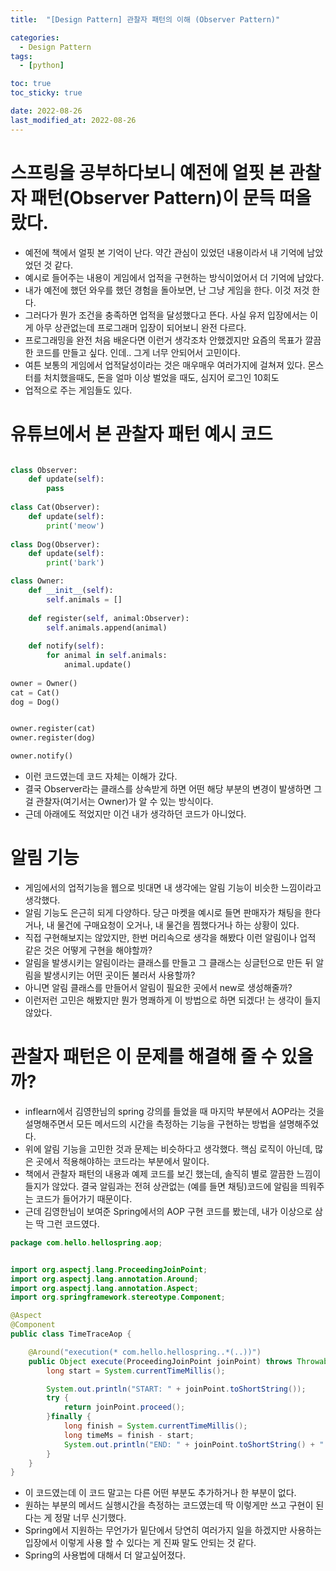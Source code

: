 ```yaml
---
title:  "[Design Pattern] 관찰자 패턴의 이해 (Observer Pattern)" 

categories:
  - Design Pattern
tags:
  - [python]

toc: true
toc_sticky: true

date: 2022-08-26
last_modified_at: 2022-08-26
---
```



# 스프링을 공부하다보니 예전에 얼핏 본 관찰자 패턴(Observer Pattern)이 문득 떠올랐다.
 - 예전에 책에서 얼핏 본 기억이 난다. 약간 관심이 있었던 내용이라서 내 기억에 남았었던 것 같다.
 - 예시로 들어주는 내용이 게임에서 업적을 구현하는 방식이었어서 더 기억에 남았다.
 - 내가 예전에 했던 와우를 했던 경험을 돌아보면, 난 그냥 게임을 한다. 이것 저것 한다.
 - 그러다가 뭔가 조건을 충족하면 업적을 달성했다고 뜬다. 사실 유저 입장에서는 이게 아무 상관없는데 프로그래머 입장이 되어보니 완전 다르다.
 - 프로그래밍을 완전 처음 배운다면 이런거 생각조차 안했겠지만 요즘의 목표가 깔끔한 코드를 만들고 싶다. 인데.. 그게 너무 안되어서 고민이다.
 - 여튼 보통의 게임에서 업적달성이라는 것은 매우매우 여러가지에 걸쳐져 있다. 몬스터를 처치했을때도, 돈을 얼마 이상 벌었을 때도, 심지어 로그인 10회도
 - 업적으로 주는 게임들도 있다.

# 유튜브에서 본 관찰자 패턴 예시 코드

```python

class Observer:
    def update(self):
        pass
    
class Cat(Observer):
    def update(self):
        print('meow')
        
class Dog(Observer):
    def update(self):
        print('bark')

class Owner:
    def __init__(self):
        self.animals = []
        
    def register(self, animal:Observer):
        self.animals.append(animal)
        
    def notify(self):
        for animal in self.animals:
            animal.update()
        
owner = Owner()
cat = Cat()
dog = Dog()


owner.register(cat)
owner.register(dog)

owner.notify()

```

 - 이런 코드였는데 코드 자체는 이해가 갔다.
 - 결국 Observer라는 클래스를 상속받게 하면 어떤 해당 부분의 변경이 발생하면 그걸 관찰자(여기서는 Owner)가 알 수 있는 방식이다.
 - 근데 아래에도 적었지만 이건 내가 생각하던 코드가 아니었다.


# 알림 기능
 - 게임에서의 업적기능을 웹으로 빗대면 내 생각에는 알림 기능이 비슷한 느낌이라고 생각했다.
 - 알림 기능도 은근히 되게 다양하다. 당근 마켓을 예시로 들면 판매자가 채팅을 한다거나, 내 물건에 구매요청이 오거나, 내 물건을 찜했다거나 하는 상황이 있다.
 - 직접 구현해보지는 않았지만, 한번 머리속으로 생각을 해봤다 이런 알림이나 업적 같은 것은 어떻게 구현을 해야할까?
 - 알림을 발생시키는 알림이라는 클래스를 만들고 그 클래스는 싱글턴으로 만든 뒤 알림을 발생시키는 어떤 곳이든 불러서 사용할까?
 - 아니면 알림 클래스를 만들어서 알림이 필요한 곳에서 new로 생성해줄까?
 - 이런저런 고민은 해봤지만 뭔가 명쾌하게 이 방법으로 하면 되겠다! 는 생각이 들지 않았다.



# 관찰자 패턴은 이 문제를 해결해 줄 수 있을까?
 - inflearn에서 김영한님의 spring 강의를 들었을 때 마지막 부분에서 AOP라는 것을 설명해주면서 모든 메서드의 시간을 측정하는 기능을 구현하는 방법을 설명해주었다.
 - 위에 알림 기능을 고민한 것과 문제는 비슷하다고 생각했다. 핵심 로직이 아닌데, 많은 곳에서 적용해야하는 코드라는 부분에서 말이다.
 - 책에서 관찰자 패턴의 내용과 예제 코드를 보긴 했는데, 솔직히 별로 깔끔한 느낌이 들지가 않았다. 결국 알림과는 전혀 상관없는 (예를 들면 채팅)코드에 알림을 띄워주는 코드가 들어가기 때문이다.
 - 근데 김영한님이 보여준 Spring에서의 AOP 구현 코드를 봤는데, 내가 이상으로 삼는 딱 그런 코드였다.

```java
package com.hello.hellospring.aop;


import org.aspectj.lang.ProceedingJoinPoint;
import org.aspectj.lang.annotation.Around;
import org.aspectj.lang.annotation.Aspect;
import org.springframework.stereotype.Component;

@Aspect
@Component
public class TimeTraceAop {

    @Around("execution(* com.hello.hellospring..*(..))")
    public Object execute(ProceedingJoinPoint joinPoint) throws Throwable{
        long start = System.currentTimeMillis();

        System.out.println("START: " + joinPoint.toShortString());
        try {
            return joinPoint.proceed();
        }finally {
            long finish = System.currentTimeMillis();
            long timeMs = finish - start;
            System.out.println("END: " + joinPoint.toShortString() + " " + timeMs + "ms");
        }
    }
}

```

- 이 코드였는데 이 코드 말고는 다른 어떤 부분도 추가하거나 한 부분이 없다.
- 원하는 부분의 메서드 실행시간을 측정하는 코드였는데 딱 이렇게만 쓰고 구현이 된다는 게 정말 너무 신기했다.
- Spring에서 지원하는 무언가가 밑단에서 당연히 여러가지 일을 하겠지만 사용하는 입장에서 이렇게 사용 할 수 있다는 게 진짜 말도 안되는 것 같다.
- Spring의 사용법에 대해서 더 알고싶어졌다.


<br>



<!-- [맨 위](#){: .btn .btn--primary }{: .align-right} 스크롤시 자동으로 up to 화살표가 나오므로 삭제 -->